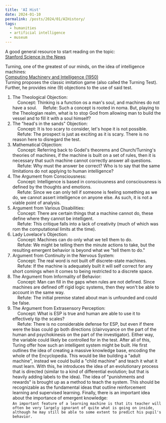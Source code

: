 ```yaml
---
title: 'AI Hist'
date: 2024-01-10
permalink: /posts/2024/01/AIHistory/
tags:
  - humanities
  - artificial intelligence
  - museum
---
```


A good general resource to start reading on the topic:<br>
[Stanford Science in the News](https://sitn.hms.harvard.edu/flash/2017/history-artificial-intelligence/)

Turning, one of the greatest of our minds, on the idea of intelligence machines:<br>
[Computing Machinery and Intelligence (1950)](https://redirect.cs.umbc.edu/courses/471/papers/turing.pdf)<br>
Turning proposes the classic imitation game (also called the Turning Test). Further, he provides nine (9) objections to the use of said test.
  1. The Theological Objection: <br>
    &nbsp;&nbsp;&nbsp;&nbsp;Concept: Thinking is a function os a man's soul, and machines do not have a soul. 
    &nbsp;&nbsp;&nbsp;&nbsp;Refute: Such a concept is rooted in noma. But, playing to the Theologian realm, what is to stop God from allowing man to build the vessel and to fill it with a soul himself?
  2. The "head's in the sands" Objection: <br>
    &nbsp;&nbsp;&nbsp;&nbsp;Concept: It is too scary to consider, let's hope it is not possible.
    &nbsp;&nbsp;&nbsp;&nbsp;Refute: The prospect is just as exciting as it is scary. There is no reason here to disregard the test.
  3. Mathematical Objection: <br>
    &nbsp;&nbsp;&nbsp;&nbsp;Concept: Referring back to Godel's theorems and Church/Turning's theories of machines, if the machine is built on a set of rules, then it is necessary that such machine cannot correctly answer all questions.<br>
    &nbsp;&nbsp;&nbsp;&nbsp;Refute: Why must the answer be correct? Who is to say that the same limitations do not applying to human intelligence?
  4. The Argument from Consciousness: <br>
    &nbsp;&nbsp;&nbsp;&nbsp;Concept: Intelligence is based in consciousness and consciousness is defined by the thoughts and emotions. <br>
    &nbsp;&nbsp;&nbsp;&nbsp;Refute: Since we can only tell if someone is feeling something as we do, we cannot assert intelligence on anyone else. As such, it is not a viable point of analysis.
  5. Argument from Various Disabilities: <br>
    &nbsp;&nbsp;&nbsp;&nbsp;Concept: There are certain things that a machine cannot do, these define where they cannot be intelligent.<br>
    &nbsp;&nbsp;&nbsp;&nbsp;Refute: This critique falls into a lack of creativity (much of which was rom the computational limits at the time).
  6. Lady Lovelace's Objection: <br>
    &nbsp;&nbsp;&nbsp;&nbsp;Concept: Machines can do only what we tell them to do.<br>
    &nbsp;&nbsp;&nbsp;&nbsp;Refute: We might be telling them the minute actions to take, but the resulting emergent behavior is beyond what we "tell them to do."
  7. Argument from Continuity in the Nervous System: <br>
    &nbsp;&nbsp;&nbsp;&nbsp;Concept: The real word is not built off discrete-state machines.<br>
    &nbsp;&nbsp;&nbsp;&nbsp;Refute: If the machine is adequately built it will self correct for any short comings when it comes to being restricted to a discrete space.
  8. The Argument from Informality of Behavior: <br>
    &nbsp;&nbsp;&nbsp;&nbsp;Concept: Man can fill in the gaps when rules are not defined. Since machines are defined off rigid logic systems, then they won't be able to account in the same way.<br>
    &nbsp;&nbsp;&nbsp;&nbsp;Refute: The initial premise stated about man is unfounded and could be false.
  9. The Argument from Extrasensory Perception: <br>
    &nbsp;&nbsp;&nbsp;&nbsp;Concept: What is ESP is true and human are able to use it to effectively tip the scales?<br>
    &nbsp;&nbsp;&nbsp;&nbsp;Refute: There is no considerable defense for ESP, but even if there were the bias could go both directions (clairvoyance on the part of the human and psychokinesis on the part of the investigator). Either way, the variable could likely be controlled for in the test.
  After all of this, Turing offer how such an intelligent system might be built. He first outlines the idea of creating a massive knowledge base, encoding the whole of the Encyclopedia. This would be like building a "adult machine", instead we could build a "child machine" and teach it what it must learn. With this, he introduces the idea of an evolutionary process that is directed (similar to a kind of differential evolution; but that is heavily adding labels to the idea). The idea of "punishments and rewards" is brought up as a method to teach the system. This should be recognizable as the fundamental ideas that outline reinforcement learning and supervised learning. Finally, there is an important idea about the importance of emergent knowledge:<br>
  ```An important feature of a learning machine is that its teacher will often be very largely ignorant of quite what is going on inside, although he may still be able to some extent to predict his pupil's behavior.```